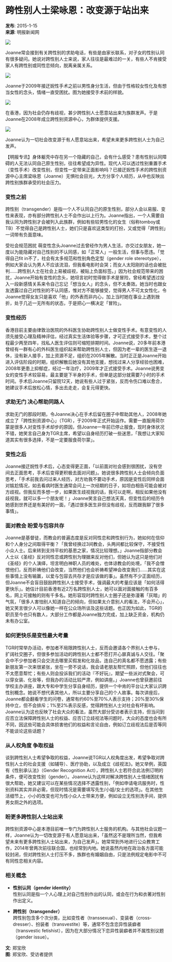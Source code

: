 # 跨性别人士梁咏恩：改变源于站出来

**发布**: 2015-1-15  
**来源**: 明报新闻网  

![](http://www.mingpaocanada.com/tor/ftp/News/20150115/HK/_15BT001_.jpg)

Joanne常会接到有关跨性别的求助电话，有些是由家长联系，对子女的性别认同有很多疑问。她说对跨性别人士来说，家人往往是最难过的一关，有些人不肯接受家人有跨性别或同性恋倾向，脱离亲属关系。

![](http://www.mingpaocanada.com/tor/ftp/News/20150115/HK/_15BT002_.jpg)

Joanne于2009年接迂婗性手术之前以男性身分生活，但由于性格较女性化及有想当女性的念头，情绪一直受困扰。图为她接受手术前的样貌。

![](http://www.mingpaocanada.com/tor/ftp/News/20150115/HK/_15BT004_.jpg)

在香港，因为社会仍存有歧视，甚少跨性别人士愿意站出来为族群发声。于是Joanne在2008年成立跨性别资源中心，为群体提供支援。

![](http://www.mingpaocanada.com/tor/ftp/News/20150115/HK/_15BT005_.jpg)

Joanne认为一切社会改变源于有人愿意站出来，希望未来更多跨性别人士为自己发声。

【明报专讯】身体躯壳中存在另一个隐藏的自己，会有什么感受？患有性别认同障碍的人无法认同自己原生性别，往往希望成为异性。现代人可以透过性别重置手术（变性手术）改变性别，但变性一定带来正面影响吗？已接迂婗性手术的跨性别资源中心主席梁咏恩（Joanne）无惧社会目光，大方分享个人经历，从中也反映出跨性别族群承受的社会压力。

### 变性之前

跨性别（transgender）是指一个人不认同自己的原生性别，部分人会以易服、变性来表现，亦有部分跨性别人士不会作出以上行为。Joanne指出，一个人需要自我认同为跨性别才会被列入此族群，例如有些较男性化的女生（俗称tomboy或TB）不觉得自己是跨性别人士，她们只是喜欢这类型的打扮，又或觉得「跨性别」一词带有负面意味。

受社会规范困扰 萌变性念头Joanne过去曾经作为男人生活，亦交过女朋友，她一度以为能隐藏对自己性别的不认同感，如「正常人」一般生活，但事与愿违。「觉得自己fit in不了，社会有太多规范和性别角色定型（gender role stereotype），例如大家会认为男人不应该流泪，但我看电影时会哭；而女人太阳刚的话也会被批判……跨性别人士在社会上易被歧视，被贴上负面标签。」因为社会规范带来的困扰，Joanne开始有变性的念头，她坦言初时觉得做手术是冒险，曾经希望透过投入一段新感情关系来令自己忘记「想当女人」的念头，但不太奏效。她当时也跟女友透露过自己对性别的不认同感，惟对方不能够接受，觉得男人不可太女性化，令Joanne觉得女友只是喜欢「他」的外表而非内心，加上当时她在事业上遇到挫折，处于几近一无所有的状态，于是把心一横决定「冒险」。

### 变性经历

香港目前主要由律敦治医院的外科医生协助跨性别人士做变性手术。有意变性的人须先接受心理及精神评估，经过真实生活体验等步骤，才可正式接受手术，整个过程最少两至四年，找私人医生评估则可缩短排期时间。Joanne说，20多年前本港曾经有一群有心的外科医生组织起来帮助跨性别人士，但因为老一辈的医生逐一退休，没有新人接手，加上资源不足，组织在2005年解散。当时正正是Joanne开始进入评估阶段的时期，组织解散后她没有其他支援，想找过来人分享经验也困难，2008年更患上抑郁症，经过一年治疗，2009年才正式接受手术。Joanne说男变女的变性手术较容易，最主要是下半身的手术，但单是这部分就需要7小时的手术时间。手术后Joanne只留院12天，她说有些人过于紧张，反而令伤口难以愈合，她建议手术后放松心情，多出去走走，会复元得更快。

### 求助无门 决心帮助同路人

求助无门的那段时期，令Joanne决心在手术后留在圈子中帮助其他人，2008年她成立了「跨性别资源中心」（TGR），于2009年正式开始运作。需要一直服用荷尔蒙是很多人对变性手术却步的原因，但Joanne一年前已停止服食，现时身体状况不错，她笑言自己身为TGR主席，希望以自身经历打破一些迷思，「我想让大家知道其实有很多选择，不是一定要服食荷尔蒙」。

### 变性之后

Joanne接迂婗性手术后，心态变得更正面，「以前面对社会感到很困扰，没有空间去正面思考，手术后变得更积极去面对问题」。她说很多跨性别人士会倾向负面思考，「手术前我去问过来人经历，对方劝我不要动手术，原因是变性后同样会面对尴尬情况，如去看病时医生通常会问上一次经期的日子，如坦白相告可能会被对方歧视。但我反而多想一步，如果医生歧视我的话，我可以走啊，相反如果他没有歧视我，就可以多一个朋友呢！」Joanne笑言自己想法天真，但变性后的经历令她感到世界还是有美好的一面，「遇过很多医生非但没有歧视，反而跟我聊了很多事情」。

### 面对教会 盼爱与包容共存

Joanne是基督徒，而教会的普遍态度是反对同性恋和跨性别行为，她如何在信仰和个人身分之间取得平衡？「我曾经换过3间教会，头两间都比较保守，不接受性小众人士。后来转到支持平权的基恩之家，情况比较理想。」Joanne指部分教会人士以《圣经》反对同性恋或跨性别为理据来反对他们，但她认为这只是他们对《圣经》的个人演绎，坦言明白神职人员的难处，也体谅教会的处境，「我不会憎恨他们，反而祈祷他们会改变，当然他们也会祈祷希望神会改变我们……其实在这些事情上没有输赢，以爱与包容去共存才是应该做的事」。虽然有不少正面经历，但Joanne不会盲目鼓励跨性别人士接受手术，强调最大的考量应该是「如何活得更快乐」。她估计目前香港有近2万名跨性别人士，她可以面对面接触的有百多名，网上可接触的则有千多名。她形容现时跨性别人士圈子还是弥漫著「灰暗」的气氛，「很多人害怕别人知道自己的倾向，但如果太介意别人的看法，不会开心」，她又笑言很少人可以像她一样在公众场所谈及这些话题。也正因为如此，TGR的职员至今也只有数人，大部分工作都是Joanne独力完成，加上缺乏资金，机构仍未有办公室。

### 如何更快乐是变性最大考量

TGR时常举办活动，参加者不局限跨性别人士，反而会邀请各个界别人士参与，扩阔社交圈子，但很多参加活动的跨性别人士都不愿打开心扉真诚与人交往。「聚会中不少参加者只会交流去哪里买假发和化妆品，连自己的真名都不愿透露；有些新朋友第一次来很紧张，坐在一旁不说话，我会请老朋友帮忙照顾，但他们往往也不太愿意帮忙；有些人则会投诉我们的活动『不好玩』，期望一些派对式聚会，可以穿女装、化妆等，但我办的活动比较严肃，例如讲座。」Joanne也曾获邀前往学校主办讲座，跟大专和中学生分享自身经历，提供一个中肯的平台让大家认识跨性别概念。她说不想代表其他人，所以主要分享自己的个人故事。每次讲座后，Joanne都会翻看学生的问卷，通常有约60%至70%人表示支持；20%至30%保持中立，但不会排斥；1%至2%表示反感，觉得跨性别人士对社会有坏影响。Joanne认为这也反映了社会大众的看法，虽然大部分受访者表示支持，但当问到应否立法保障跨性别人士的权益、应否订立歧视法等问题时，大众的态度也会有所不同，因这些可能会具体损害他们的权益和言论自由，例如订立歧视法后是否等同不能谈论这些话题？

### 从人权角度 争取权益

谈到跨性别人士希望争取的权益，Joanne说TGR以人权角度出发，希望争取对跨性别人士的社会支援（如辅导）、医疗协助，以及成立《歧视法》。她又举例，英国有《性别承认法》（Gender Recognition Act），跨性别人士若符合此法例订明的条件，便可改变性别（gender）。Joanne认为这样对解决跨性别人士情绪困扰有很大帮助，她又建议可以在某些情况选择不透露性别，「例如申请电讯服务时，性别资料其实并非必需，但现时情况是需要填写先生/小姐/女士的选项」。在其他生活细节上，小小的改变也可为性小众人士带来方便，例如设立无性别洗手间，提供男女厕之外的选项。

### 盼更多跨性别人士站出来

跨性别资源中心是本港目前唯一专门为跨性别人士服务的机构。与其他社会议题一样，Joanne认为一切改变源于有人愿意站出来，「虽然这不是理所当然，但我希望未来有更多跨性别人士站出来，为自己发声」。她常常到外地进行公众教育工作，2014年曾两次前往联合国，也经常到内地。她说虽然内地在政治各方面可能较封闭，但对跨性别人士打压不多，族群也有婚姻自由，只是法例规定电影中不可有同性恋相关内容。

### 相关概念
- **性别认同（gender identity）**  
  性别认同是指一个人心理上对自己性别作出的认同，或会在行为和衣著对性别作出定义。
  
- **跨性别（transgender）**  
  跨性别包含多个次分类，比如变性者（transsexual）、变装者（cross-dresser）、扮装者（transvestite）等，通常不包含恋异性装癖者（transvestic fetishist），因为在大部分情况下恋异性装癖者并不属性别议题（gender issue）。

**文**: 郑宝欣  
**图**: 郑宝欣、受访者提供  
